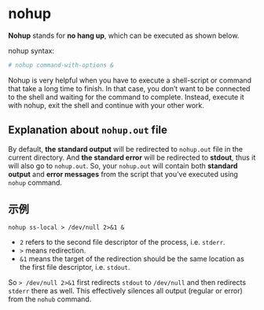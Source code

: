 # nohup

**Nohup** stands for **no hang up**, which can be executed as shown below.

nohup syntax:

```bash
# nohup command-with-options &
```

Nohup is very helpful when you have to execute a shell-script or command that take a long time to finish. In that case, you don’t want to be connected to the shell and waiting for the command to complete. Instead, execute it with nohup, exit the shell and continue with your other work.

## Explanation about `nohup.out` file

By default, **the standard output** will be redirected to `nohup.out` file in the current directory. And **the standard error** will be redirected to **stdout**, thus it will also go to `nohup.out`. So, your `nohup.out` will contain both **standard output** and **error messages** from the script that you’ve executed using `nohup` command.

## 示例

```
nohup ss-local > /dev/null 2>&1 &
```

- `2` refers to the second file descriptor of the process, i.e. `stderr`.
- `>` means redirection.
- `&1` means the target of the redirection should be the same location as the first file descriptor, i.e. `stdout`.

So `> /dev/null 2>&1` first redirects `stdout` to `/dev/null` and then redirects `stderr` there as well. This effectively silences all output (regular or error) from the `nohub` command.





